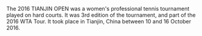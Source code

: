 The 2016 TIANJIN OPEN was a women's professional tennis tournament played on hard courts. It was 3rd edition of the tournament, and part of the 2016 WTA Tour. It took place in Tianjin, China between 10 and 16 October 2016.
